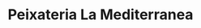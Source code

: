 ---
title: "Peixateria La Mediterranea"
url: /vallirana/peixateria-la-mediterranea/
shop: marisco
---